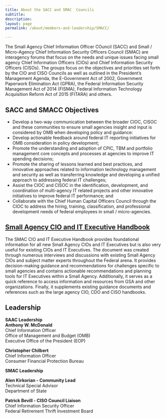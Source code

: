 ```yaml
---
title: About the SACC and SMAC  Councils
subtitle:
description:
layout: page
permalink: /about/members-and-leadership/SMACC/

---
```

<div id="main-content">
<p>The Small Agency Chief Information Officer COuncil (SACC) and Small / Micro-Agency Chief Information Security Officers Council (SMAC) are interagency forums that focus on the needs and unique issues facing small agency Chief Information Officers (CIOs) and Chief Information Security Officers (CISOs). The groups focus on the objectives and priorities set forth by the CIO and CISO Councils as well as outlined in the President&rsquo;s Management Agenda, the E-Government Act of 2002, Government Paperwork Elimination Act (GPRA), the Federal Information Security Management Act of 2014 (FISMA), Federal Information Technology Acquisition Reform Act of 2015 (FITARA) and others.&nbsp;</p>
<h2 class="font-sans-xl"><strong>SACC and SMACC Objectives&nbsp;</strong></h2>
<ul>
<li>Develop a two-way communication between the broader CIOC, CISOC and these communities to ensure small agencies insight and input is considered by OMB when developing policy and guidance:</li>
<li>Develop actionable feedback around federal IT reporting initiatives for OMB consideration in policy development;</li>
<li>Promote the understanding and adoption of CPIC, TBM and portfolio management core concepts and processes at agencies to improve IT spending decisions;</li>
<li>Promote the sharing of lessons learned and best practices, and innovative approaches related to information technology management and security as well as transferring knowledge and developing a unified approach to addressing federal IT challenges;</li>
<li>Assist the CIOC and CISOC in the identification, development, and coordination of multi-agency IT related projects and other innovative initiatives to improve federal IT performance; and</li>
<li>Collaborate with the Chief Human Capital Officers Council through the CIOC to address the hiring, training, classification, and professional development needs of federal employees in small / micro-agencies.</li>
</ul>
<h2><strong><a href="{{site.baseurl}}/assets/files/Small Agency CIO and IT Executive Handbook_FINAL 508.pdf">Small Agency CIO and IT Executive Handbook</a></strong></h2>
<p>The SMAC CIO and IT Executive Handbook provides foundational information for all new Small Agency CIOs and IT Executives but is also very useful for existing CIOs and IT Executives. The document was created through numerous interviews and discussions with existing Small Agency CIOs and subject matter experts throughout the Federal arena.  It provides decision-making guidance and recommendations for challenges specific to small agencies and contains actionable recommendations and planning tools for IT Executives within a Small Agency.  Additionally, it serves as a quick reference to access information and resources from GSA and other organizations.  Finally, it supplements existing guidance documents and references such as the large agency CIO, CDO and CISO handbooks.</p>
<h2 class="font-sans-xl"><strong>Leadership</strong></h2>
<p><strong>SAAC Leadership&nbsp;</strong><br>
<strong>Anthony W. McDonald</strong><br>
Chief Information Officer<br>
Office of Management and Budget (OMB)<br>
Executive Office of the President (EOP)</p>

<p><strong>Christopher Chilbert</strong><br>
Chief Information Officer<br>
Consumer Financial Protection Bureau</p>

<p><strong>SMAC Leadership</strong></p>

<p><strong>Alen Kirkorian - Community Lead</strong><br>
Technical Special Advisor<br>
Department of State&nbsp;</p>

<p><strong>Patrick Bevill - CISO Council Liaison&nbsp;</strong><br>
Chief Information Security Officer<br>
Federal Retirement Thrift Investment Board</p>
</div>